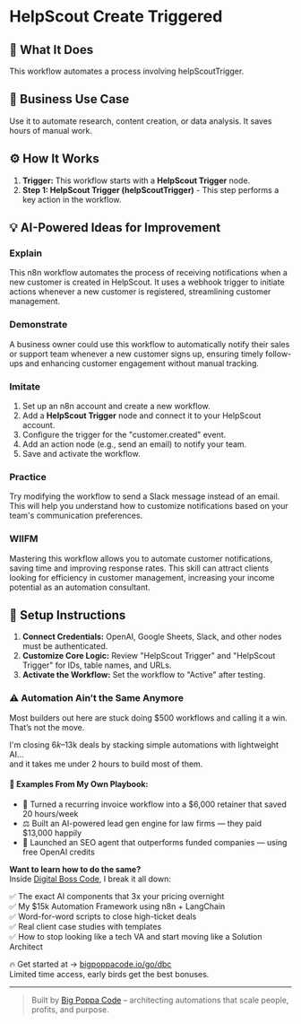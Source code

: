 # HelpScout Create Triggered

## 🚀 What It Does
This workflow automates a process involving helpScoutTrigger.

## 💼 Business Use Case
Use it to automate research, content creation, or data analysis. It saves hours of manual work.

## ⚙️ How It Works
1.  **Trigger:** This workflow starts with a **HelpScout Trigger** node.
2. **Step 1: HelpScout Trigger (helpScoutTrigger)** - This step performs a key action in the workflow.

## 💡 AI-Powered Ideas for Improvement
### Explain
This n8n workflow automates the process of receiving notifications when a new customer is created in HelpScout. It uses a webhook trigger to initiate actions whenever a new customer is registered, streamlining customer management.

### Demonstrate
A business owner could use this workflow to automatically notify their sales or support team whenever a new customer signs up, ensuring timely follow-ups and enhancing customer engagement without manual tracking.

### Imitate
1. Set up an n8n account and create a new workflow.
2. Add a **HelpScout Trigger** node and connect it to your HelpScout account.
3. Configure the trigger for the "customer.created" event.
4. Add an action node (e.g., send an email) to notify your team.
5. Save and activate the workflow.

### Practice
Try modifying the workflow to send a Slack message instead of an email. This will help you understand how to customize notifications based on your team's communication preferences.

### WIIFM
Mastering this workflow allows you to automate customer notifications, saving time and improving response rates. This skill can attract clients looking for efficiency in customer management, increasing your income potential as an automation consultant.

## 🔧 Setup Instructions
1. **Connect Credentials:** OpenAI, Google Sheets, Slack, and other nodes must be authenticated.
2. **Customize Core Logic:** Review "HelpScout Trigger" and "HelpScout Trigger" for IDs, table names, and URLs.
3. **Activate the Workflow:** Set the workflow to "Active" after testing.

### ⚠️ Automation Ain’t the Same Anymore

Most builders out here are stuck doing $500 workflows and calling it a win.  
That’s not the move.  

I'm closing $6k–$13k deals by stacking simple automations with lightweight AI...  
and it takes me under 2 hours to build most of them.

#### 🧠 Examples From My Own Playbook:
- 🔁 Turned a recurring invoice workflow into a $6,000 retainer that saved 20 hours/week  
- ⚖️ Built an AI-powered lead gen engine for law firms — they paid $13,000 happily  
- 🚀 Launched an SEO agent that outperforms funded companies — using free OpenAI credits  

**Want to learn how to do the same?**  
Inside [Digital Boss Code](https://bigpoppacode.io/go/dbc), I break it all down:

✅ The exact AI components that 3x your pricing overnight  
✅ My $15k Automation Framework using n8n + LangChain  
✅ Word-for-word scripts to close high-ticket deals  
✅ Real client case studies with templates  
✅ How to stop looking like a tech VA and start moving like a Solution Architect  

🔥 Get started at → [bigpoppacode.io/go/dbc](https://bigpoppacode.io/go/dbc)  
Limited time access, early birds get the best bonuses.

---
> Built by [Big Poppa Code](https://bigpoppacode.io) – architecting automations that scale people, profits, and purpose.
